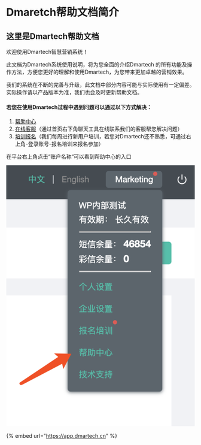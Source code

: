 # Dmaretch帮助文档简介

## 这里是Dmartech帮助文档

欢迎使用Dmartech智慧营销系统！

此文档为Dmartech系统使用说明，将为您全面的介绍Dmartech 的所有功能及操作方法，方便您更好的理解和使用Dmartech，为您带来更加卓越的营销效果。

我们的系统在不断的完善与升级，此文档中部分内容可能与实际使用有一定偏差。实际操作请以产品版本为准，我们也会及时更新帮助文档。

#### 若您在使用Dmartech过程中遇到问题可以通过以下方式解决：

1. [帮助中心](https://doc.dmartech.cn)
2. [在线客服](https://app.dmartech.cn/)（通过首页右下角聊天工具在线联系我们的客服帮您解决问题）
3. [培训报名](https://app.dmartech.cn/)（我们每周进行新用户培训，若您对Dmartech还不熟悉，可通过右上角-登录账号-报名培训来报名参加）

在平台右上角点击“账户名称“可以看到帮助中心的入口

![](.gitbook/assets/image%20%28166%29.png)

{% embed url="https://app.dmartech.cn" %}



